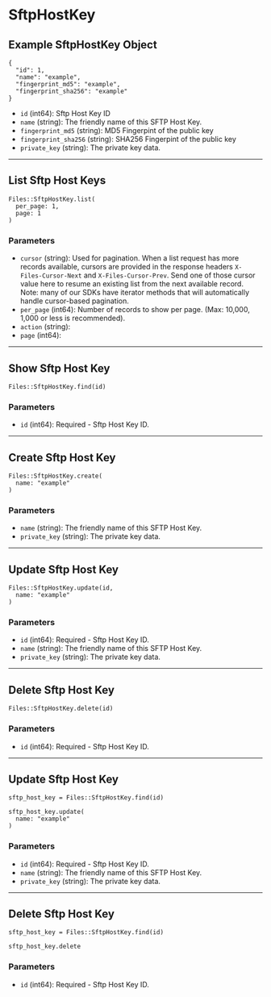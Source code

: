# SftpHostKey

## Example SftpHostKey Object

```
{
  "id": 1,
  "name": "example",
  "fingerprint_md5": "example",
  "fingerprint_sha256": "example"
}
```

* `id` (int64): Sftp Host Key ID
* `name` (string): The friendly name of this SFTP Host Key.
* `fingerprint_md5` (string): MD5 Fingerpint of the public key
* `fingerprint_sha256` (string): SHA256 Fingerpint of the public key
* `private_key` (string): The private key data.


---

## List Sftp Host Keys

```
Files::SftpHostKey.list(
  per_page: 1, 
  page: 1
)
```

### Parameters

* `cursor` (string): Used for pagination.  When a list request has more records available, cursors are provided in the response headers `X-Files-Cursor-Next` and `X-Files-Cursor-Prev`.  Send one of those cursor value here to resume an existing list from the next available record.  Note: many of our SDKs have iterator methods that will automatically handle cursor-based pagination.
* `per_page` (int64): Number of records to show per page.  (Max: 10,000, 1,000 or less is recommended).
* `action` (string): 
* `page` (int64): 


---

## Show Sftp Host Key

```
Files::SftpHostKey.find(id)
```

### Parameters

* `id` (int64): Required - Sftp Host Key ID.


---

## Create Sftp Host Key

```
Files::SftpHostKey.create(
  name: "example"
)
```

### Parameters

* `name` (string): The friendly name of this SFTP Host Key.
* `private_key` (string): The private key data.


---

## Update Sftp Host Key

```
Files::SftpHostKey.update(id, 
  name: "example"
)
```

### Parameters

* `id` (int64): Required - Sftp Host Key ID.
* `name` (string): The friendly name of this SFTP Host Key.
* `private_key` (string): The private key data.


---

## Delete Sftp Host Key

```
Files::SftpHostKey.delete(id)
```

### Parameters

* `id` (int64): Required - Sftp Host Key ID.


---

## Update Sftp Host Key

```
sftp_host_key = Files::SftpHostKey.find(id)

sftp_host_key.update(
  name: "example"
)
```

### Parameters

* `id` (int64): Required - Sftp Host Key ID.
* `name` (string): The friendly name of this SFTP Host Key.
* `private_key` (string): The private key data.


---

## Delete Sftp Host Key

```
sftp_host_key = Files::SftpHostKey.find(id)

sftp_host_key.delete
```

### Parameters

* `id` (int64): Required - Sftp Host Key ID.
